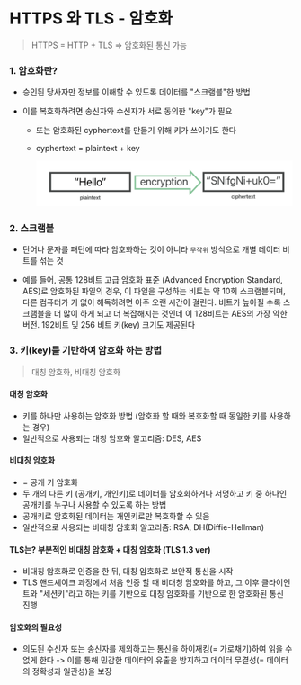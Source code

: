 # HTTPS 와 TLS - 암호화

> HTTPS = HTTP + TLS => 암호화된 통신 가능

### 1. 암호화란?

- 승인된 당사자만 정보를 이해할 수 있도록 데이터를 "스크램블"한 방법
- 이를 복호화하려면 송신자와 수신자가 서로 동의한 "key"가 필요

  - 또는 암호화된 cyphertext를 만들기 위해 키가 쓰이기도 한다
  - cyphertext = plaintext + key

    ![Alt text](image.png)

### 2. 스크램블

- 단어나 문자를 패턴에 따라 암호화하는 것이 아니라 `무작위` 방식으로 개별 데이터 비트를 섞는 것

- 예를 들어, 공통 128비트 고급 암호화 표준 (Advanced Encryption Standard, AES)로 암호화된 파일의 경우, 이 파일을 구성하는 비트는 약 10회 스크램블되며, 다른 컴퓨터가 키 없이 해독하려면 아주 오랜 시간이 걸린다. 비트가 높아질 수록 스크램블을 더 많이 하게 되고 더 복잡해지는 것인데 이 128비트는 AES의 가장 약한 버전. 192비트 및 256 비트 키(key) 크기도 제공된다

### 3. 키(key)를 기반하여 암호화 하는 방법

> 대칭 암호화, 비대칭 암호화

#### 대칭 암호화

- 키를 하나만 사용하는 암호화 방법 (암호화 할 때와 복호화할 때 동일한 키를 사용하는 경우)
- 일반적으로 사용되는 대칭 암호화 알고리즘: DES, AES

#### 비대칭 암호화

- = 공개 키 암호화
- 두 개의 다른 키 (공개키, 개인키)로 데이터를 암호화하거나 서명하고 키 중 하나인 공개키를 누구나 사용할 수 있도록 하는 방법
- 공개키로 암호화된 데이터는 개인키로만 복호화할 수 있음
- 일반적으로 사용되는 비대칭 암호화 알고리즘: RSA, DH(Diffie-Hellman)

#### TLS는? 부분적인 비대칭 암호화 + 대칭 암호화 (TLS 1.3 ver)

- 비대칭 암호화로 인증을 한 뒤, 대칭 암호화로 보안적 통신을 시작
- TLS 핸드셰이크 과정에서 처음 인증 할 때 비대칭 암호화를 하고, 그 이후 클라이언트와 "세션키"라고 하는 키를 기반으로 대칭 암호화를 기반으로 한 암호화된 통신 진행

#### 암호화의 필요성

- 의도된 수신자 또는 송신자를 제외하고는 통신을 하이재킹(= 가로채기)하여 읽을 수 없게 한다
  -> 이를 통해 민감한 데이터의 유출을 방지하고 데이터 무결성(= 데이터의 정확성과 일관성)을 보장
